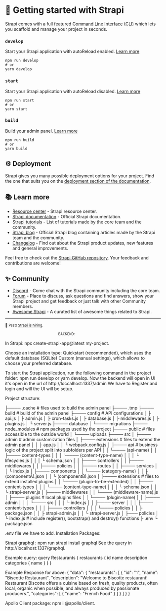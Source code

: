 # 🚀 Getting started with Strapi

Strapi comes with a full featured [Command Line Interface](https://docs.strapi.io/developer-docs/latest/developer-resources/cli/CLI.html) (CLI) which lets you scaffold and manage your project in seconds.

### `develop`

Start your Strapi application with autoReload enabled. [Learn more](https://docs.strapi.io/developer-docs/latest/developer-resources/cli/CLI.html#strapi-develop)

```
npm run develop
# or
yarn develop
```

### `start`

Start your Strapi application with autoReload disabled. [Learn more](https://docs.strapi.io/developer-docs/latest/developer-resources/cli/CLI.html#strapi-start)

```
npm run start
# or
yarn start
```

### `build`

Build your admin panel. [Learn more](https://docs.strapi.io/developer-docs/latest/developer-resources/cli/CLI.html#strapi-build)

```
npm run build
# or
yarn build
```

## ⚙️ Deployment

Strapi gives you many possible deployment options for your project. Find the one that suits you on the [deployment section of the documentation](https://docs.strapi.io/developer-docs/latest/setup-deployment-guides/deployment.html).

## 📚 Learn more

- [Resource center](https://strapi.io/resource-center) - Strapi resource center.
- [Strapi documentation](https://docs.strapi.io) - Official Strapi documentation.
- [Strapi tutorials](https://strapi.io/tutorials) - List of tutorials made by the core team and the community.
- [Strapi blog](https://docs.strapi.io) - Official Strapi blog containing articles made by the Strapi team and the community.
- [Changelog](https://strapi.io/changelog) - Find out about the Strapi product updates, new features and general improvements.

Feel free to check out the [Strapi GitHub repository](https://github.com/strapi/strapi). Your feedback and contributions are welcome!

## ✨ Community

- [Discord](https://discord.strapi.io) - Come chat with the Strapi community including the core team.
- [Forum](https://forum.strapi.io/) - Place to discuss, ask questions and find answers, show your Strapi project and get feedback or just talk with other Community members.
- [Awesome Strapi](https://github.com/strapi/awesome-strapi) - A curated list of awesome things related to Strapi.

---

<sub>🤫 Psst! [Strapi is hiring](https://strapi.io/careers).</sub>

                            BACKEND:

In Strapi:
npx create-strapi-app@latest my-project.

Choose an installation type:
Quickstart (recommended), which uses the default database (SQLite)
Custom (manual settings), which allows to choose your preferred database.

To start the Strapi application, run the following command in the project folder:
npm run develop or yarn develop.
Now the backend will open in UI it's open in the url of http://loccalhost:1337/admin
We have to Register and login and will the UI will be setup.

Project structure:

├──── .cache # files used to build the admin panel
├──── .tmp
├──── build # build of the admin panel
├──── config # API configurations
│ ├ api.js
│ ├ admin.js
│ ├ cron-tasks.js
│ ├ database.js
│ ├ middlewares.js
│ ├ plugins.js
│ └ server.js
├──── database
│ └──── migrations
├──── node_modules # npm packages used by the project
├──── public # files accessible to the outside world
│ └──── uploads
├──── src
│ ├──── admin # admin customization files
│ ├──── extensions # files to extend the admin panel
│ │ ├ app.js
│ │ └ webpack.config.js
│ ├──── api # business logic of the project split into subfolders per API
│ │ └──── (api-name)
│ │ ├──── content-types
│ │ │ └──── (content-type-name)
│ │ │ └ lifecycles.js
│ │ │ └ schema.json
│ │ ├──── controllers
│ │ ├──── middlewares
│ │ ├──── policies
│ │ ├──── routes
│ │ ├──── services
│ │ └ index.js
│ ├──── components
│ │ └──── (category-name)
│ │ ├ (componentA).json
│ │ └ (componentB).json
│ ├──── extensions # files to extend installed plugins
│ │ └──── (plugin-to-be-extended)
│ │ ├──── content-types
│ │ │ └──── (content-type-name)
│ │ │ └ schema.json
│ │ └ strapi-server.js
│ ├──── middlewares
│ │ └──── (middleware-name).js
│ ├──── plugins # local plugins files
│ │ └──── (plugin-name)
│ │ ├──── admin
│ │ │ └──── src
│ │ │ └ index.js
│ │ ├──── server
│ │ │ ├──── content-types
│ │ │ ├──── controllers
│ │ │ └──── policies
│ │ ├ package.json
│ │ ├ strapi-admin.js
│ │ └ strapi-server.js
│ ├─── policies
│ └ index.js # include register(), bootstrap() and destroy() functions
├ .env
└ package.json

.env file we have to add.
Installation Packages:

Strapi graphql : npm run strapi install graphql
See the query in http://localhost:1337/graphql.

Example query:
query Restaurants {
restaurants {
id
name
description
categories {
name
}
}
}

Example Response for above:
{
"data": {
"restaurants": [
{
"id": "1",
"name": "Biscotte Restaurant",
"description": "Welcome to Biscotte restaurant! Restaurant Biscotte offers a cuisine based on fresh, quality products, often local, organic when possible, and always produced by passionate producers.",
"categories": [
{
"name": "French Food"
}
]
}
]
}
}

Apollo Client package: npm i @apollo/client.
